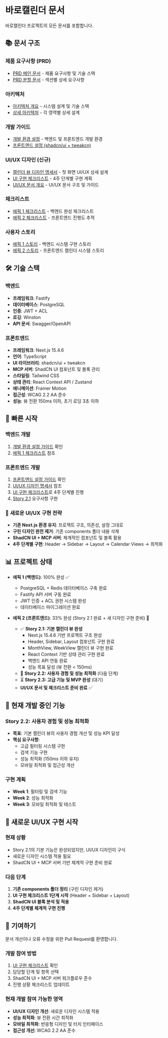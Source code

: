 # 바로캘린더 문서

바로캘린더 프로젝트의 모든 문서를 포함합니다.

## 📚 문서 구조

### 제품 요구사항 (PRD)
- [PRD 메인 문서](./prd.md) - 제품 요구사항 및 기술 스택
- [PRD 분할 문서](./prd/) - 섹션별 상세 요구사항

### 아키텍처
- [아키텍처 개요](./architecture/README.md) - 시스템 설계 및 기술 스택
- [상세 아키텍처](./architecture/) - 각 영역별 상세 설계

### 개발 가이드
- [개발 환경 설정](./development-setup-guide.md) - 백엔드 및 프론트엔드 개발 환경
- [프론트엔드 설정 (shadcn/ui + tweakcn)](./development-setup-guide.md#프론트엔드-개발-환경-설정-shadcnui--tweakcn)

### UI/UX 디자인 (신규)
- [캘린더 뷰 디자인 명세서](./ui-ux/components/calendar-view-design.md) - 첫 화면 UI/UX 상세 설계
- [UI 구현 체크리스트](./ui-ux/checklists/ui-implementation-checklist.md) - 4주 단계별 구현 계획
- [UI/UX 문서 개요](./ui-ux/README.md) - UI/UX 문서 구조 및 가이드

### 체크리스트
- [에픽 1 체크리스트](./checklist/) - 백엔드 완성 체크리스트
- [에픽 2 체크리스트](./checklist/) - 프론트엔드 진행도 추적

### 사용자 스토리
- [에픽 1 스토리](./stories/) - 백엔드 시스템 구현 스토리
- [에픽 2 스토리](./stories/) - 프론트엔드 캘린더 시스템 스토리

## 🛠️ 기술 스택

### 백엔드
- **프레임워크**: Fastify
- **데이터베이스**: PostgreSQL
- **인증**: JWT + ACL
- **로깅**: Winston
- **API 문서**: Swagger/OpenAPI

### 프론트엔드
- **프레임워크**: Next.js 15.4.6
- **언어**: TypeScript
- **UI 라이브러리**: shadcn/ui + tweakcn
- **MCP 서버**: ShadCN UI 컴포넌트 및 블록 관리
- **스타일링**: Tailwind CSS
- **상태 관리**: React Context API / Zustand
- **애니메이션**: Framer Motion
- **접근성**: WCAG 2.2 AA 준수
- **성능**: 뷰 전환 150ms 이하, 초기 로딩 3초 이하

## 🚀 빠른 시작

### 백엔드 개발
1. [개발 환경 설정 가이드](./development-setup-guide.md) 확인
2. [에픽 1 체크리스트](./checklist/epic-1-backend-completion.md) 참조

### 프론트엔드 개발
1. [프론트엔드 설정 가이드](./development-setup-guide.md#프론트엔드-개발-환경-설정-shadcnui--tweakcn) 확인
2. [UI/UX 디자인 명세서](./ui-ux/components/calendar-view-design.md) 참조
3. [UI 구현 체크리스트](./ui-ux/checklists/ui-implementation-checklist.md)로 4주 단계별 진행
4. [Story 2.1](./stories/2.1.basic-calendar-view.story.md) 요구사항 구현

### 🎨 **새로운 UI/UX 구현 전략**
- **기존 Next.js 환경 유지**: 프로젝트 구조, 의존성, 설정 그대로
- **구린 디자인 완전 제거**: 기존 components 폴더 내용 삭제
- **ShadCN UI + MCP 서버**: 체계적인 컴포넌트 및 블록 활용
- **4주 단계별 구현**: Header → Sidebar → Layout → Calendar Views → 최적화

## 📊 프로젝트 상태

- **에픽 1 (백엔드)**: 100% 완성 ✅
  - PostgreSQL + Redis 데이터베이스 구축 완료
  - Fastify API 서버 구동 완료
  - JWT 인증 + ACL 권한 시스템 완성
  - 데이터베이스 마이그레이션 완료

- **에픽 2 (프론트엔드)**: 33% 완성 (Story 2.1 완료 + 새 디자인 구현 준비) 🔄
  - ✅ **Story 2.1: 기본 캘린더 뷰 완성**
    - Next.js 15.4.6 기반 프로젝트 구조 완성
    - Header, Sidebar, Layout 컴포넌트 구현 완료
    - MonthView, WeekView 캘린더 뷰 구현 완료
    - React Context 기반 상태 관리 구현 완료
    - 백엔드 API 연동 완료
    - 성능 목표 달성 (뷰 전환 < 150ms)
  - 🔄 **Story 2.2: 사용자 경험 및 성능 최적화** (다음 단계)
  - ⏳ **Story 2.3: 고급 기능 및 MVP 완성** (대기)
  - **UI/UX 문서 및 체크리스트 준비 완료** ✅

## 🎯 **현재 개발 중인 기능**

### **Story 2.2: 사용자 경험 및 성능 최적화**
- **목표**: 기본 캘린더 뷰의 사용자 경험 개선 및 성능 KPI 달성
- **핵심 요구사항**: 
  - 고급 필터링 시스템 구현
  - 검색 기능 구현
  - 성능 최적화 (150ms 이하 유지)
  - 모바일 최적화 및 접근성 개선

### **구현 계획**
- **Week 1**: 필터링 및 검색 기능
- **Week 2**: 성능 최적화
- **Week 3**: 모바일 최적화 및 테스트

## 🚀 **새로운 UI/UX 구현 시작**

### **현재 상황**
- Story 2.1의 기본 기능은 완성되었지만, UI/UX 디자인이 구식
- 새로운 디자인 시스템 적용 필요
- ShadCN UI + MCP 서버 기반 체계적 구현 준비 완료

### **다음 단계**
1. **기존 components 폴더 정리** (구린 디자인 제거)
2. **UI 구현 체크리스트 1단계 시작** (Header + Sidebar + Layout)
3. **ShadCN UI 블록 분석 및 적용**
4. **4주 단계별 체계적 구현 진행**

## 🤝 기여하기

문서 개선이나 오류 수정을 위한 Pull Request를 환영합니다.

### **개발 참여 방법**
1. [UI 구현 체크리스트](./ui-ux/checklists/ui-implementation-checklist.md) 확인
2. 담당할 단계 및 항목 선택
3. ShadCN UI + MCP 서버 워크플로우 준수
4. 진행 상황 체크리스트 업데이트

### **현재 개발 참여 가능한 영역**
- **UI/UX 디자인 개선**: 새로운 디자인 시스템 적용
- **성능 최적화**: 뷰 전환 시간 최적화
- **모바일 최적화**: 반응형 디자인 및 터치 인터페이스
- **접근성 개선**: WCAG 2.2 AA 준수


